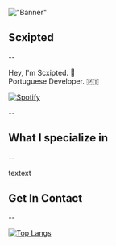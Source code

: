 !["Banner"](https://doy2mn9upadnk.cloudfront.net/uploads/default/optimized/4X/7/c/2/7c2aa4aacb769fab0f41129470ddc3807b520a51_2_690x172.png)
 
## Scxipted
--
 
Hey, I'm Scxipted. 👋  
Portuguese Developer. 🇵🇹  

[![Spotify](https://spotify.scxipted.vercel.app/api/spotify)](https://open.spotify.com/user/Scxipted)


--
 
## What I specialize in
--
 
textext
 
## Get In Contact
--


[![Top Langs](https://github-readme-stats.vercel.app/api/top-langs/?username=anuraghazra&layout=compact)](https://github.com/anuraghazra/github-readme-stats)
